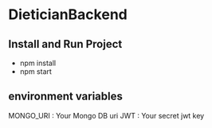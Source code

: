 # DieticianBackend

## Install and Run Project

- npm install
- npm start

## environment variables

MONGO_URI : Your Mongo DB uri
JWT : Your secret jwt key
